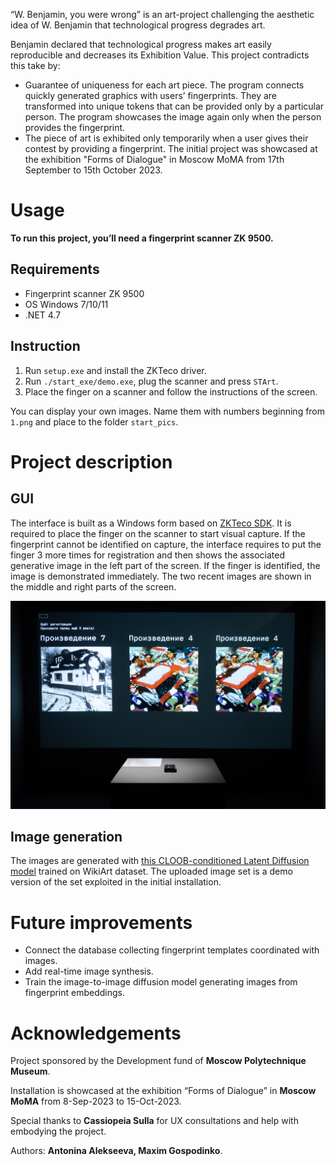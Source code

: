 “W. Benjamin, you were wrong” is an art-project challenging the aesthetic idea of W. Benjamin that technological progress degrades art.

Benjamin declared that technological progress makes art easily reproducible and decreases its Exhibition Value. This project contradicts this take by:

- Guarantee of uniqueness for each art piece. The program connects quickly generated graphics with users’ fingerprints. They are transformed into unique tokens that can be provided only by a particular person. The program showcases the image again only when the person provides the fingerprint.
- The piece of art is exhibited only temporarily when a user gives their contest by providing a fingerprint. The initial project was showcased at the exhibition "Forms of Dialogue" in Moscow MoMA from 17th September to 15th October 2023.

# Usage

**To run this project, you’ll need a fingerprint scanner ZK 9500.**

## Requirements

- Fingerprint scanner ZK 9500
- OS Windows 7/10/11
- .NET 4.7

## Instruction

1. Run `setup.exe` and install the ZKTeco driver.
2. Run `./start_exe/demo.exe`, plug the scanner and press `STArt`.
3. Place the finger on a scanner and follow the instructions of the screen.

You can display your own images. Name them with numbers beginning from `1.png` and place to the folder `start_pics`.

# Project description

## GUI

The interface is built as a Windows form based on [ZKTeco SDK](https://zkteco.eu/downloads/zkfinger-sdk-v100-zk9500-usb-reader). It is required to place the finger on the scanner to start visual capture. If the fingerprint cannot be identified on capture, the interface requires to put the finger 3 more times for registration and then shows the associated generative image in the left part of the screen. If the finger is identified, the image is demonstrated immediately. The two recent images are shown in the middle and right parts of the screen.

![image_2023-08-31_17-15-59.png](Readme_pics/MMOMA_Forms_of_dialogue.jpg)

## Image generation

The images are generated with [this CLOOB-conditioned Latent Diffusion model](https://github.com/giganttheo/distill-ccld) trained on WikiArt dataset.
The uploaded image set is a demo version of the set exploited in the initial installation.

# Future improvements

- Connect the database collecting fingerprint templates coordinated with images.
- Add real-time image synthesis.
- Train the image-to-image diffusion model generating images from fingerprint embeddings.

# Acknowledgements

Project sponsored by the Development fund of **Moscow Polytechnique Museum**.

Installation is showcased at the exhibition “Forms of Dialogue” in **Moscow MoMA** from 8-Sep-2023 to 15-Oct-2023.

Special thanks to **Cassiopeia Sulla** for UX consultations and help with embodying the project.

Authors: **Antonina Alekseeva, Maxim Gospodinko**.